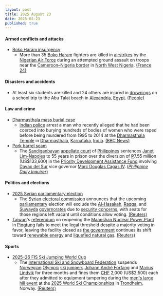 ```yaml
---
layout: post
title: 2025 August 23
date: 2025-08-23
published: true
---
```



#### Armed conflicts and attacks

* [Boko Haram insurgency](https://en.wikipedia.org/wiki/Boko_Haram_insurgency "Boko Haram insurgency")
  * More than 35 [Boko Haram](https://en.wikipedia.org/wiki/Boko_Haram "Boko Haram") fighters are killed in [airstrikes](https://en.wikipedia.org/wiki/Airstrike "Airstrike") by the [Nigerian Air Force](https://en.wikipedia.org/wiki/Nigerian_Air_Force "Nigerian Air Force") during an attempted ground assault on troops near the [Cameroon–Nigeria border](https://en.wikipedia.org/wiki/Cameroon%E2%80%93Nigeria_border "Cameroon–Nigeria border") in [North West Nigeria](https://en.wikipedia.org/wiki/North_West_%28Nigeria%29 "North West (Nigeria)"). [(France 24)](https://www.france24.com/en/africa/20250823-nigerian-airforce-kills-at-least-35-jihadists-near-border-with-cameroon)

#### Disasters and accidents

* At least six students are killed and 24 others are injured in [drownings](https://en.wikipedia.org/wiki/Drowning "Drowning") on a school trip to the Abu Talat beach in [Alexandria](https://en.wikipedia.org/wiki/Alexandria "Alexandria"), [Egypt](https://en.wikipedia.org/wiki/Egypt "Egypt"). [(People)](https://people.com/students-drown-more-injured-school-trip-beach-alexandria-egypt-11796421)

#### Law and crime

* [Dharmasthala mass burial case](https://en.wikipedia.org/wiki/Dharmasthala_mass_burial_case "Dharmasthala mass burial case")
  * [Indian police](https://en.wikipedia.org/wiki/Indian_Police_Service "Indian Police Service") arrest a man who recently alleged that he had been coerced into burying hundreds of bodies of women who were raped before being murdered from 1995 to 2014 at the [Dharmasthala Temple](https://en.wikipedia.org/wiki/Dharmasthala_Temple "Dharmasthala Temple") in [Dharmasthala](https://en.wikipedia.org/wiki/Dharmasthala "Dharmasthala"), [Karnataka](https://en.wikipedia.org/wiki/Karnataka "Karnataka"), [India](https://en.wikipedia.org/wiki/India "India"). [(BBC News)](https://www.bbc.com/news/articles/cgm2z9zjgx7o)
* [Pork barrel scam](https://en.wikipedia.org/wiki/Pork_barrel_scam "Pork barrel scam")
  * The [Sandiganbayan](https://en.wikipedia.org/wiki/Sandiganbayan "Sandiganbayan") [appellate court](https://en.wikipedia.org/wiki/Appellate_court "Appellate court") of [Philippines](https://en.wikipedia.org/wiki/Philippines "Philippines") sentences [Janet Lim-Napoles](https://en.wikipedia.org/wiki/Janet_Lim-Napoles "Janet Lim-Napoles") to 55 years in prison over the diversion of [₱](https://en.wikipedia.org/wiki/Philippine_Peso "Philippine Peso")7.55 million (US$133,600) in the [Priority Development Assistance Fund](https://en.wikipedia.org/wiki/Priority_Development_Assistance_Fund "Priority Development Assistance Fund") involving [Davao del Sur](https://en.wikipedia.org/wiki/Davao_del_Sur "Davao del Sur") vice governor [Marc Douglas Cagas IV](https://en.wikipedia.org/wiki/Marc_Douglas_Cagas_IV "Marc Douglas Cagas IV"). [(*Philippine Daily Inquirer*)](https://newsinfo.inquirer.net/2099327/napoles-again-convicted-3-others-also-guilty-in-pork-scam-case)

#### Politics and elections

* [2025 Syrian parliamentary election](https://en.wikipedia.org/wiki/2025_Syrian_parliamentary_election "2025 Syrian parliamentary election")
  * The [Syrian](https://en.wikipedia.org/wiki/Syria "Syria") [electoral commission](https://en.wikipedia.org/wiki/Elections_in_Syria "Elections in Syria") announces that the upcoming [parliamentary](https://en.wikipedia.org/wiki/People%27s_Assembly_of_Syria "People's Assembly of Syria") election will exclude the [Al-Hasakah](https://en.wikipedia.org/wiki/Al-Hasakah_Governorate "Al-Hasakah Governorate"), [Raqqa](https://en.wikipedia.org/wiki/Raqqa_Governorate "Raqqa Governorate"), and [Suwayda](https://en.wikipedia.org/wiki/Suwayda_Governorate "Suwayda Governorate") [governorates](https://en.wikipedia.org/wiki/Governorates_of_Syria "Governorates of Syria") due to [security concerns](https://en.wikipedia.org/wiki/Southern_Syria_clashes_%28July_2025%E2%80%93present%29 "Southern Syria clashes (July 2025–present)"), with seats for those regions left vacant until conditions allow voting. [(Reuters)](https://www.reuters.com/world/middle-east/syria-delays-parliamentary-vote-sweida-after-sectarian-violence-2025-08-23/)
* [Taiwan](https://en.wikipedia.org/wiki/Taiwan "Taiwan")'s [referendum](https://en.wikipedia.org/wiki/Referendums_in_Taiwan "Referendums in Taiwan") on reopening the [Maanshan Nuclear Power Plant](https://en.wikipedia.org/wiki/Maanshan_Nuclear_Power_Plant "Maanshan Nuclear Power Plant") in [Pingtung](https://en.wikipedia.org/wiki/Pingtung_County "Pingtung County") fails to meet the legal threshold despite a majority voting in favor, leaving the facility closed as [the government](https://en.wikipedia.org/wiki/Government_of_the_Republic_of_China "Government of the Republic of China") continues its shift toward [renewable energy](https://en.wikipedia.org/wiki/Renewable_energy_in_Taiwan "Renewable energy in Taiwan") and [liquefied natural gas](https://en.wikipedia.org/wiki/Liquefied_natural_gas "Liquefied natural gas"). [(Reuters)](https://www.reuters.com/business/energy/taiwan-nuclear-plant-re-opening-vote-fails-approval-threshold-missed-2025-08-23/)

#### Sports

* [2025–26 FIS Ski Jumping World Cup](https://en.wikipedia.org/wiki/2025%E2%80%9326_FIS_Ski_Jumping_World_Cup "2025–26 FIS Ski Jumping World Cup")
  * The [International Ski and Snowboard Federation](https://en.wikipedia.org/wiki/International_Ski_and_Snowboard_Federation "International Ski and Snowboard Federation") suspends [Norwegian](https://en.wikipedia.org/wiki/Norway "Norway") [Olympic](https://en.wikipedia.org/wiki/Ski_jumping_at_the_Winter_Olympics "Ski jumping at the Winter Olympics") [ski jumpers](https://en.wikipedia.org/wiki/Ski_jumpers "Ski jumpers") [Johann André Forfang](https://en.wikipedia.org/wiki/Johann_Andr%C3%A9_Forfang "Johann André Forfang") and [Marius Lindvik](https://en.wikipedia.org/wiki/Marius_Lindvik "Marius Lindvik") for three months and fines them [CHF](https://en.wikipedia.org/wiki/Swiss_franc "Swiss franc") 2,000 (US$2,500) each after they admitted to equipment tampering during the [men's large hill event](https://en.wikipedia.org/wiki/FIS_Nordic_World_Ski_Championships_2025_%E2%80%93_Men%27s_individual_large_hill "FIS Nordic World Ski Championships 2025 – Men's individual large hill") at the [2025 World Ski Championships](https://en.wikipedia.org/wiki/FIS_Nordic_World_Ski_Championships_2025 "FIS Nordic World Ski Championships 2025") in [Trondheim](https://en.wikipedia.org/wiki/Trondheim "Trondheim"), Norway. [(Reuters)](https://www.reuters.com/sports/ski-jumping-norways-lindvik-forfang-accept-suspensions-over-suit-tampering-2025-08-23/)
